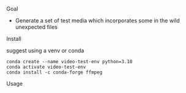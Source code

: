 

Goal

* Generate a set of test media which incorporates some in the wild unexpected files

Install

suggest using a venv or conda

```
conda create --name video-test-env python=3.10
conda activate video-test-env
conda install -c conda-forge ffmpeg

```


Usage

